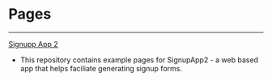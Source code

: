 # Pages

-----


 <p><a href="https://github.com/Dejai/iris/tree/master/signupApp2/"> Signupp App 2 </a></p>
  <ul><li>This repository contains example pages for SignupApp2 - a web based app that helps faciliate generating signup forms.</li></ul>
  <br/>
